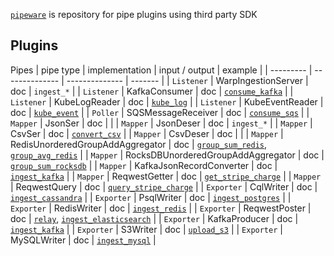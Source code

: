 [`pipeware`] is repository for pipe plugins using third party SDK

## Plugins
Pipes
| pipe type | implementation | input / output | example |
| --------- | -------------- | -------------- | ------- |
| `Listener`  | WarpIngestionServer | doc | `ingest_*` |
| `Listener` | KafkaConsumer | doc | [`consume_kafka`] |
| `Listener` | KubeLogReader | doc | [`kube_log`] |
| `Listener` | KubeEventReader | doc | [`kube_event`] |
| `Poller` | SQSMessageReceiver | doc | [`consume_sqs`] |
| `Mapper` | JsonSer | doc |  |
| `Mapper` | JsonDeser | doc | `ingest_*` |
| `Mapper` | CsvSer | doc | [`convert_csv`] |
| `Mapper` | CsvDeser | doc |  |
| `Mapper` | RedisUnorderedGroupAddAggregator | doc | [`group_sum_redis`], [`group_avg_redis`] |
| `Mapper` | RocksDBUnorderedGroupAddAggregator | doc | [`group_sum_rocksdb`] |
| `Mapper` | KafkaJsonRecordConverter | doc | [`ingest_kafka`] |
| `Mapper` | ReqwestGetter | doc | [`get_stripe_charge`] |
| `Mapper` | ReqwestQuery | doc | [`query_stripe_charge`] |
| `Exporter` | CqlWriter | doc | [`ingest_cassandra`] |
| `Exporter` | PsqlWriter | doc | [`ingest_postgres`] |
| `Exporter` | RedisWriter | doc | [`ingest_redis`] |
| `Exporter` | ReqwestPoster | doc | [`relay`], [`ingest_elasticsearch`] |
| `Exporter` | KafkaProducer | doc | [`ingest_kafka`] |
| `Exporter` | S3Writer | doc | [`upload_s3`] |
| `Exporter` | MySQLWriter | doc | [`ingest_mysql`] |


[`pipeware`]: https://github.com/pipebase/pipebase/tree/main/pipeware
[`group_sum_redis`]: https://github.com/pipebase/pipebase/tree/main/examples/group_sum_redis
[`group_avg_redis`]: https://github.com/pipebase/pipebase/tree/main/examples/group_avg_redis
[`group_sum_rocksdb`]: https://github.com/pipebase/pipebase/tree/main/examples/group_sum_rocksdb
[`ingest_cassandra`]: https://github.com/pipebase/pipebase/tree/main/examples/ingest_cassandra
[`ingest_postgres`]: https://github.com/pipebase/pipebase/tree/main/examples/ingest_postgres
[`ingest_redis`]: https://github.com/pipebase/pipebase/tree/main/examples/ingest_redis
[`relay`]: https://github.com/pipebase/pipebase/tree/main/examples/relay
[`consume_kafka`]: https://github.com/pipebase/pipebase/tree/main/examples/consume_kafka
[`ingest_kafka`]: https://github.com/pipebase/pipebase/tree/main/examples/ingest_kafka
[`kube_log`]: https://github.com/pipebase/pipebase/tree/main/examples/kube_log
[`kube_event`]: https://github.com/pipebase/pipebase/tree/main/examples/kube_event
[`convert_csv`]: https://github.com/pipebase/pipebase/tree/main/examples/convert_csv
[`upload_s3`]: https://github.com/pipebase/pipebase/tree/main/examples/upload_s3
[`ingest_mysql`]: https://github.com/pipebase/pipebase/tree/main/examples/ingest_mysql
[`ingest_elasticsearch`]: https://github.com/pipebase/pipebase/tree/main/examples/ingest_elasticsearch
[`get_stripe_charge`]: https://github.com/pipebase/pipebase/tree/main/examples/get_stripe_charge
[`query_stripe_charge`]: https://github.com/pipebase/pipebase/tree/main/examples/query_stripe_charge
[`consume_sqs`]: https://github.com/pipebase/pipebase/tree/main/examples/consume_sqs